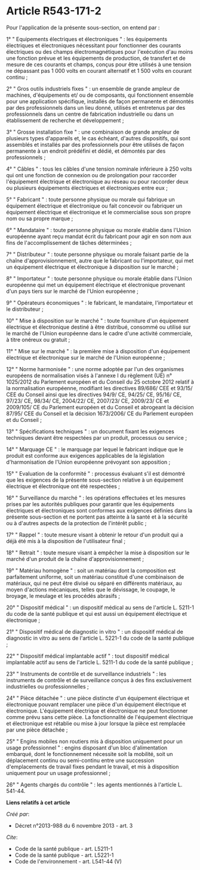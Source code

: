 # Article R543-171-2

Pour l'application de la présente sous-section, on entend par : 

1° " Equipements électriques et électroniques " : les équipements électriques et électroniques nécessitant pour fonctionner
des courants électriques ou des champs électromagnétiques pour l'exécution d'au moins une fonction prévue et les équipements
de production, de transfert et de mesure de ces courants et champs, conçus pour être utilisés à une tension ne dépassant pas
1 000 volts en courant alternatif et 1 500 volts en courant continu ; 

2° " Gros outils industriels fixes " : un ensemble de grande ampleur de machines, d'équipements et/ ou de composants, qui
fonctionnent ensemble pour une application spécifique, installés de façon permanente et démontés par des professionnels dans
un lieu donné, utilisés et entretenus par des professionnels dans un centre de fabrication industrielle ou dans un
établissement de recherche et développement ; 

3° " Grosse installation fixe " : une combinaison de grande ampleur de plusieurs types d'appareils et, le cas échéant,
d'autres dispositifs, qui sont assemblés et installés par des professionnels pour être utilisés de façon permanente à un
endroit prédéfini et dédié, et démontés par des professionnels ; 

4° " Câbles " : tous les câbles d'une tension nominale inférieure à 250 volts qui ont une fonction de connexion ou de
prolongation pour raccorder l'équipement électrique et électronique au réseau ou pour raccorder deux ou plusieurs équipements
électriques et électroniques entre eux ; 

5° " Fabricant " : toute personne physique ou morale qui fabrique un équipement électrique et électronique ou fait concevoir
ou fabriquer un équipement électrique et électronique et le commercialise sous son propre nom ou sa propre marque ; 

6° " Mandataire " : toute personne physique ou morale établie dans l'Union européenne ayant reçu mandat écrit du fabricant
pour agir en son nom aux fins de l'accomplissement de tâches déterminées ; 

7° " Distributeur " : toute personne physique ou morale faisant partie de la chaîne d'approvisionnement, autre que le
fabricant ou l'importateur, qui met un équipement électrique et électronique à disposition sur le marché ; 

8° " Importateur " : toute personne physique ou morale établie dans l'Union européenne qui met un équipement électrique et
électronique provenant d'un pays tiers sur le marché de l'Union européenne ; 

9° " Opérateurs économiques " : le fabricant, le mandataire, l'importateur et le distributeur ; 

10° " Mise à disposition sur le marché " : toute fourniture d'un équipement électrique et électronique destiné à être
distribué, consommé ou utilisé sur le marché de l'Union européenne dans le cadre d'une activité commerciale, à titre onéreux
ou gratuit ; 

11° " Mise sur le marché " : la première mise à disposition d'un équipement électrique et électronique sur le marché de
l'Union européenne ; 

12° " Norme harmonisée " : une norme adoptée par l'un des organismes européens de normalisation visés à l'annexe I du
règlement (UE) n° 1025/2012 du Parlement européen et du Conseil du 25 octobre 2012 relatif à la normalisation européenne,
modifiant les directives 89/686/ CEE et 93/15/ CEE du Conseil ainsi que les directives 94/9/ CE, 94/25/ CE, 95/16/ CE, 97/23/
CE, 98/34/ CE, 2004/22/ CE, 2007/23/ CE, 2009/23/ CE et 2009/105/ CE du Parlement européen et du Conseil et abrogeant la
décision 87/95/ CEE du Conseil et la décision 1673/2006/ CE du Parlement européen et du Conseil ; 

13° " Spécifications techniques " : un document fixant les exigences techniques devant être respectées par un produit,
processus ou service ; 

14° " Marquage CE " : le marquage par lequel le fabricant indique que le produit est conforme aux exigences applicables de la
législation d'harmonisation de l'Union européenne prévoyant son apposition ; 

15° " Evaluation de la conformité " : processus évaluant s'il est démontré que les exigences de la présente sous-section
relative à un équipement électrique et électronique ont été respectées ; 

16° " Surveillance du marché " : les opérations effectuées et les mesures prises par les autorités publiques pour garantir
que les équipements électriques et électroniques sont conformes aux exigences définies dans la présente sous-section et ne
portent pas atteinte à la santé et à la sécurité ou à d'autres aspects de la protection de l'intérêt public ; 

17° " Rappel " : toute mesure visant à obtenir le retour d'un produit qui a déjà été mis à la disposition de l'utilisateur
final ; 

18° " Retrait " : toute mesure visant à empêcher la mise à disposition sur le marché d'un produit de la chaîne
d'approvisionnement ; 

19° " Matériau homogène " : soit un matériau dont la composition est parfaitement uniforme, soit un matériau constitué d'une
combinaison de matériaux, qui ne peut être divisé ou séparé en différents matériaux, au moyen d'actions mécaniques, telles
que le dévissage, le coupage, le broyage, le meulage et les procédés abrasifs ; 

20° " Dispositif médical " : un dispositif médical au sens de l'article L. 5211-1 du code de la santé publique et qui est
aussi un équipement électrique et électronique ; 

21° " Dispositif médical de diagnostic in vitro " : un dispositif médical de diagnostic in vitro au sens de l'article L.
5221-1 du code de la santé publique ; 

22° " Dispositif médical implantable actif " : tout dispositif médical implantable actif au sens de l'article L. 5211-1 du
code de la santé publique ; 

23° " Instruments de contrôle et de surveillance industriels " : les instruments de contrôle et de surveillance conçus à des
fins exclusivement industrielles ou professionnelles ; 

24° " Pièce détachée " : une pièce distincte d'un équipement électrique et électronique pouvant remplacer une pièce d'un
équipement électrique et électronique. L'équipement électrique et électronique ne peut fonctionner comme prévu sans cette
pièce. La fonctionnalité de l'équipement électrique et électronique est rétablie ou mise à jour lorsque la pièce est
remplacée par une pièce détachée ; 

25° " Engins mobiles non routiers mis à disposition uniquement pour un usage professionnel " : engins disposant d'un bloc
d'alimentation embarqué, dont le fonctionnement nécessite soit la mobilité, soit un déplacement continu ou semi-continu entre
une succession d'emplacements de travail fixes pendant le travail, et mis à disposition uniquement pour un usage
professionnel ; 

26° " Agents chargés du contrôle " : les agents mentionnés à l'article L. 541-44.

**Liens relatifs à cet article**

_Créé par_:

  - Décret n°2013-988 du 6 novembre 2013 - art. 3

_Cite_:

  - Code de la santé publique - art. L5211-1
  - Code de la santé publique - art. L5221-1
  - Code de l'environnement - art. L541-44 (V)
